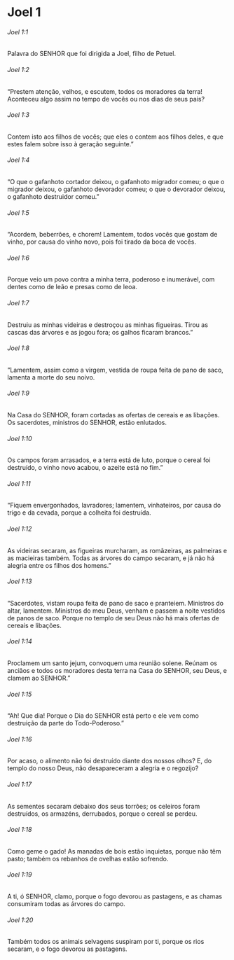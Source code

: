 # Joel 1

###### Joel 1:1

Palavra do SENHOR que foi dirigida a Joel, filho de Petuel.

###### Joel 1:2

“Prestem atenção, velhos, e escutem, todos os moradores da terra! Aconteceu algo assim no tempo de vocês ou nos dias de seus pais?

###### Joel 1:3

Contem isto aos filhos de vocês; que eles o contem aos filhos deles, e que estes falem sobre isso à geração seguinte.”

###### Joel 1:4

“O que o gafanhoto cortador deixou, o gafanhoto migrador comeu; o que o migrador deixou, o gafanhoto devorador comeu; o que o devorador deixou, o gafanhoto destruidor comeu.”

###### Joel 1:5

“Acordem, beberrões, e chorem! Lamentem, todos vocês que gostam de vinho, por causa do vinho novo, pois foi tirado da boca de vocês.

###### Joel 1:6

Porque veio um povo contra a minha terra, poderoso e inumerável, com dentes como de leão e presas como de leoa.

###### Joel 1:7

Destruiu as minhas videiras e destroçou as minhas figueiras. Tirou as cascas das árvores e as jogou fora; os galhos ficaram brancos.”

###### Joel 1:8

“Lamentem, assim como a virgem, vestida de roupa feita de pano de saco, lamenta a morte do seu noivo.

###### Joel 1:9

Na Casa do SENHOR, foram cortadas as ofertas de cereais e as libações. Os sacerdotes, ministros do SENHOR, estão enlutados.

###### Joel 1:10

Os campos foram arrasados, e a terra está de luto, porque o cereal foi destruído, o vinho novo acabou, o azeite está no fim.”

###### Joel 1:11

“Fiquem envergonhados, lavradores; lamentem, vinhateiros, por causa do trigo e da cevada, porque a colheita foi destruída.

###### Joel 1:12

As videiras secaram, as figueiras murcharam, as romãzeiras, as palmeiras e as macieiras também. Todas as árvores do campo secaram, e já não há alegria entre os filhos dos homens.”

###### Joel 1:13

“Sacerdotes, vistam roupa feita de pano de saco e pranteiem. Ministros do altar, lamentem. Ministros do meu Deus, venham e passem a noite vestidos de panos de saco. Porque no templo de seu Deus não há mais ofertas de cereais e libações.

###### Joel 1:14

Proclamem um santo jejum, convoquem uma reunião solene. Reúnam os anciãos e todos os moradores desta terra na Casa do SENHOR, seu Deus, e clamem ao SENHOR.”

###### Joel 1:15

“Ah! Que dia! Porque o Dia do SENHOR está perto e ele vem como destruição da parte do Todo-Poderoso.”

###### Joel 1:16

Por acaso, o alimento não foi destruído diante dos nossos olhos? E, do templo do nosso Deus, não desapareceram a alegria e o regozijo?

###### Joel 1:17

As sementes secaram debaixo dos seus torrões; os celeiros foram destruídos, os armazéns, derrubados, porque o cereal se perdeu.

###### Joel 1:18

Como geme o gado! As manadas de bois estão inquietas, porque não têm pasto; também os rebanhos de ovelhas estão sofrendo.

###### Joel 1:19

A ti, ó SENHOR, clamo, porque o fogo devorou as pastagens, e as chamas consumiram todas as árvores do campo.

###### Joel 1:20

Também todos os animais selvagens suspiram por ti, porque os rios secaram, e o fogo devorou as pastagens.

